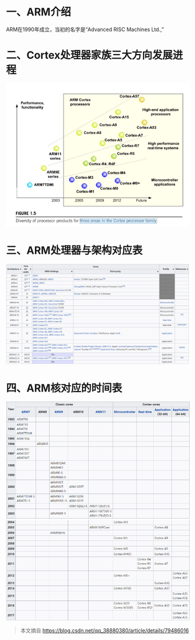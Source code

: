 # 一、ARM介绍
ARM在1990年成立，当初的名字是“Advanced RISC Machines Ltd.,”


# 二、Cortex处理器家族三大方向发展进程
![Cortex 三大处理器发展方向](pic_1/pic1.jpg)
# 三、ARM处理器与架构对应表
![Arm架构版本与处理器对应表](pic_1/pic2.png)


# 四、ARM核对应的时间表 
![Arm核心对应的时间表1](pic_1/pic3.png)
![Arm核心对应的时间表2](pic_1/pic4.png)

> 本文摘自 https://blog.csdn.net/qq_38880380/article/details/79486016